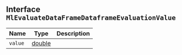 ## Interface `MlEvaluateDataFrameDataframeEvaluationValue`

| Name | Type | Description |
| - | - | - |
| `value` | [double](./double.md) | &nbsp; |
